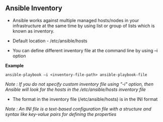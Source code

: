 ## Ansible Inventory

- Ansible works against multiple managed hosts/nodes in your infrastructure at the same time by using list or group of lists which is known as inventory.

- Default location - /etc/ansible/hosts

- You can define different inventory file at the command line by using –i option

**Example**

```
ansible-playbook –i <inventory-file-path> ansible-playbook-file
```

_Note : If you do not specify custom inventory file using "-i" option, then Ansible will look for the hosts in the /etc/ansible/hosts inventory file_

- The format in the inventory file (/etc/ansible/hosts) is in the INI format

_Note : An INI file is a text-based configuration file with a structure and syntax like key-value pairs for defining the properties_
